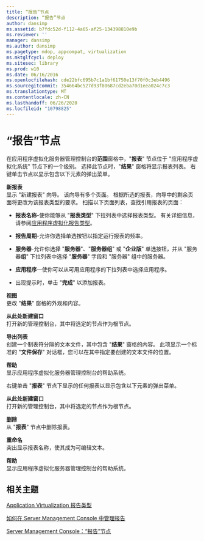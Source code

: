 ```yaml
---
title: “报告”节点
description: “报告”节点
author: dansimp
ms.assetid: b7fdc52d-f112-4a65-af25-134398810e9b
ms.reviewer: ''
manager: dansimp
ms.author: dansimp
ms.pagetype: mdop, appcompat, virtualization
ms.mktglfcycl: deploy
ms.sitesec: library
ms.prod: w10
ms.date: 06/16/2016
ms.openlocfilehash: cde22bfc695b7c1a1bf61750e13f70f0c3eb4496
ms.sourcegitcommit: 354664bc527d93f80687cd2eba70d1eea024c7c3
ms.translationtype: MT
ms.contentlocale: zh-CN
ms.lasthandoff: 06/26/2020
ms.locfileid: "10798825"
---
```

# “报告”节点


在应用程序虚拟化服务器管理控制台的**范围**窗格中，"**报表**" 节点位于 "应用程序虚拟化系统" 节点下的一个级别。 选择此节点时，"**结果**" 窗格将显示报表列表。 右键单击节点以显示包含以下元素的弹出菜单。

<a href="" id="new-report"></a>**新报表**  
显示 "新建报表" 向导。 该向导有多个页面。 根据所选的报表，向导中的剩余页面将更改为该报表类型的要求。 扫描以下页面列表，查找引用报表的页面：

-   **报表名称**-使你能够从 "**报表类型**" 下拉列表中选择报表类型。 有关详细信息，请参阅[应用程序虚拟化报告类型](application-virtualization-report-types.md)。

-   **报告周期**-允许你选择单选按钮以指定运行报表的频率。

-   **服务器**-允许你选择 "**服务器**"、"**服务器组**" 或 "**企业版**" 单选按钮，并从 "服务器**组**" 下拉列表中选择 "**服务器**" 字段和 "服务器" 组中的服务器。

-   **应用程序**—使你可以从可用应用程序的下拉列表中选择应用程序。

-   出现提示时，单击 "**完成**" 以添加报表。

<a href="" id="view"></a>**视图**  
更改 "**结果**" 窗格的外观和内容。

<a href="" id="new-window-from-here"></a>**从此处新建窗口**  
打开新的管理控制台，其中将选定的节点作为根节点。

<a href="" id="export-list"></a>**导出列表**  
创建一个制表符分隔的文本文件，其中包含 "**结果**" 窗格的内容。 此项显示一个标准的 "**文件保存**" 对话框，您可以在其中指定要创建的文本文件的位置。

<a href="" id="help"></a>**帮助**  
显示应用程序虚拟化服务器管理控制台的帮助系统。

右键单击 "**报表**" 节点下显示的任何报表以显示包含以下元素的弹出菜单。

<a href="" id="new-window-from-here"></a>**从此处新建窗口**  
打开新的管理控制台，其中将选定的节点作为根节点。

<a href="" id="delete"></a>**删除**  
从 "**报表**" 节点中删除报表。

<a href="" id="rename"></a>**重命名**  
突出显示报表名称，使其成为可编辑文本。

<a href="" id="help"></a>**帮助**  
显示应用程序虚拟化服务器管理控制台的帮助系统。

## 相关主题


[Application Virtualization 报告类型](application-virtualization-report-types.md)

[如何在 Server Management Console 中管理报告](how-to-manage-reports-in-the-server-management-console.md)

[Server Management Console：“报告”节点](server-management-console-reports-node.md)

 

 





